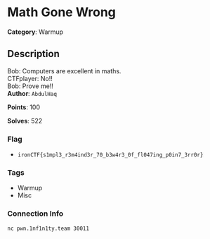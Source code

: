 # Math Gone Wrong

**Category**: Warmup

## Description

Bob: Computers are excellent in maths.  
CTFplayer: No!!  
Bob: Prove me!!  
**Author**: `AbdulHaq`

**Points**: 100

**Solves**: 522

### Flag

- `ironCTF{s1mpl3_r3m4ind3r_70_b3w4r3_0f_fl047ing_p0in7_3rr0r}`

### Tags

- Warmup
- Misc

### Connection Info

`nc pwn.1nf1n1ty.team 30011`
